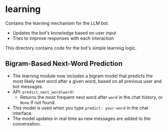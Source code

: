 # learning

Contains the learning mechanism for the LLM bot.

- Updates the bot's knowledge based on user input
- Tries to improve responses with each interaction

This directory contains code for the bot's simple learning logic.

## Bigram-Based Next-Word Prediction

- The learning module now includes a bigram model that predicts the most likely next word after a given word, based on all previous user and bot messages.
- API: `predict_next_word(word)`
  - Returns the most frequent next word after `word` in the chat history, or `None` if not found.
- This model is used when you type `predict: your-word` in the chat interface.
- The model updates in real time as new messages are added to the conversation.
